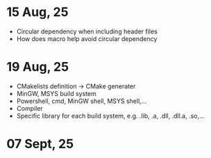 # 15 Aug, 25
- Circular dependency when including header files
- How does macro help avoid circular dependency

# 19 Aug, 25
- CMakelists definition -> CMake generater
- MinGW, MSYS build system
- Powershell, cmd, MinGW shell, MSYS shell,...
- Compiler
- Specific library for each build system, e.g. .lib, .a, .dll, .dll.a, .so,...

# 07 Sept, 25